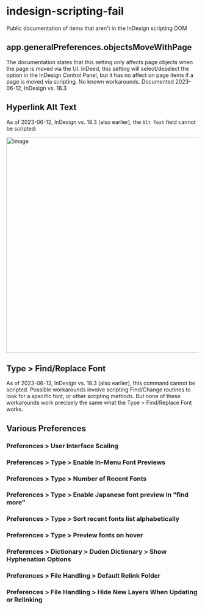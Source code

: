 # indesign-scripting-fail
Public documentation of items that aren't in the InDesign scripting DOM

## app.generalPreferences.objectsMoveWithPage
The documentation states that this setting only affects page objects when the page is moved via the UI. InDeed, this setting will select/deselect the option in the InDesign Control Panel, but it has no affect on page items if a page is moved via scripting. No known workarounds. Documented 2023-06-12, InDesign vs. 18.3

## Hyperlink Alt Text
As of 2023-06-12, InDesign vs. 18.3 (also earlier), the `Alt Text` field cannot be scripted:

<img width="565" alt="image" src="https://github.com/gilbertconsult/indesign-scripting-fail/assets/10133752/d596b430-4c17-470c-883c-b93719e9db13">

## Type > Find/Replace Font
As of 2023-06-13, InDesign vs. 18.3 (also earlier), this command cannot be scripted. Possible workarounds involve scripting Find/Change routines to look for a specific font, or other scripting methods. But none of these workarounds work precisely the same what the Type > Find/Replace Font works.

## Various Preferences

### Preferences > User Interface Scaling

### Preferences > Type > Enable In-Menu Font Previews

### Preferences > Type > Number of Recent Fonts

### Preferences > Type >  Enable Japanese font preview in "find more"

### Preferences > Type > Sort recent fonts list alphabetically

### Preferences > Type > Preview fonts on hover

### Preferences > Dictionary > Duden Dictionary > Show Hyphenation Options

### Preferences > File Handling > Default Relink Folder

### Preferences > File Handling > Hide New Layers When Updating or Relinking
